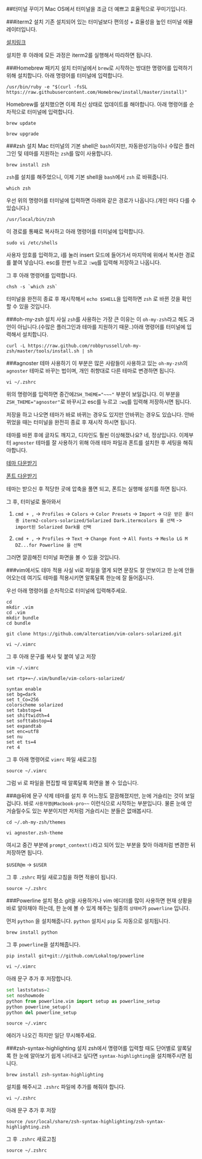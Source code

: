 ##터미널 꾸미기
Mac OS에서 터미널을 조금 더 예쁘고 효율적으로 꾸미기입니다.

###iterm2 설치
기존 설치되어 있는 터미널보다 편의성 + 효율성을 높인 터미널 에뮬레이터입니다.

[설치링크](https://www.iterm2.com)

설치한 후 아래에 모든 과정은 iterm2를 실행해서 따라하면 됩니다.

###Homebrew 패키지 설치
터미널에서 `brew`로 시작하는 방대한 명령어를 입력하기 위해 설치합니다. 아래 명령어를 터미널에 입력합니다.

```
/usr/bin/ruby -e "$(curl -fsSL https://raw.githubusercontent.com/Homebrew/install/master/install)"
```
Homebrew를 설치했으면 이제 최신 상태로 업데이트를 해야합니다. 아래 명령어를 순차적으로 터미널에 입력합니다.

```
brew update
```
``` 
brew upgrade
```

###zsh 설치
Mac 터미널의 기본 shell은 `bash`이지만, 자동완성기능이나 수많은 플러그인 및 테마를 지원하는 `zsh`를 많이 사용합니다.

```
brew install zsh
```
`zsh`를 설치를 해주었으니, 이제 기본 shell을 `bash`에서 `zsh` 로 바꿔줍니다.


```
which zsh
```
우선 위의 명령어를 터미널에 입력하면 아래와 같은 경로가 나옵니다.(개인 마다 다를 수 있습니다.)

`/usr/local/bin/zsh
`

이 경로를 통째로 복사하고 아래 명령어를 터미널에 입력합니다.

```
sudo vi /etc/shells
```

사용자 암호를 입력하고, i를 눌러 insert 모드에 들어가서 마지막에 위에서 복사한 경로를 붙여 넣습니다. esc를 한번 누르고 `:wq`를 입력해 저장하고 나옵니다.

그 후 아래 명령어를 입력합니다.

```
chsh -s `which zsh` 
```

터미널을 완전히 종료 후 재시작해서 `echo $SHELL`을 입력하면 `zsh` 로 바뀐 것을 확인할 수 있을 것입니다.

###oh-my-zsh 설치
사실 `zsh`를 사용하는 가장 큰 이유는 이 `oh-my-zsh`라고 해도 과언이 아닙니다.(수많은 플러그인과 테마를 지원하기 때문..)아래 명령어를 터미널에 입력해서 설치합니다.

```
curl -L https://raw.github.com/robbyrussell/oh-my-zsh/master/tools/install.sh | sh
```

###agnoster 테마 사용하기
이 부분은 많은 사람들이 사용하고 있는 `oh-my-zsh`의 `agnoster` 테마로 바꾸는 법이며, 개인 취향대로 다른 테마로 변경하면 됩니다.

```
vi ~/.zshrc
```

위의 명령어를 입력하면 중간에`ZSH_THEME="~~~"` 부분이 보일겁니다. 이 부분을 `ZSH_THEME="agnoster"`로 바꾸시고 esc를 누르고 `:wq`를 입력해 저장하시면 됩니다. 

저장을 하고 나오면 테마가 바로 바뀌는 경우도 있지만 안바뀌는 경우도 있습니다. 안바뀌었을 때는 터미널을 완전히 종료 후 재시작 하시면 됩니다.

테마를 바뀐 후에 글자도 깨지고, 디자인도 훨씬 이상해졌나요? 네, 정상입니다. 이제부터 `agnoster` 테마를 잘 사용하기 위해 아래 테마 파일과 폰트를 설치한 후 세팅을 해줘야합니다.

[테마 다운받기](http://ethanschoonover.com/solarized/files/solarized.zip)

[폰트 다운받기](https://github.com/powerline/fonts/blob/master/Meslo/Meslo%20LG%20M%20DZ%20Regular%20for%20Powerline.otf)

테마는 받으신 후 적당한 곳에 압축을 풀면 되고, 폰트는 실행해 설치를 하면 됩니다.

그 후, 터미널로 돌아와서 

1. `cmd + ,` -> `Profiles` -> `Colors` -> `Color Presets` -> `Import` -> `다운 받은 폴더 중 iterm2-colors-solarized/Solarized Dark.itermcolors 를 선택` -> `import된 Solarized Dark를 선택`

2. `cmd + ,` -> `Profiles` -> `Text` -> `Change Font` -> `All Fonts` -> `Meslo LG M DZ...for Powerline 을 선택` 

그러면 깔끔해진 터미널 화면을 볼 수 있을 것입니다.

###vim에서도 테마 적용
사실 vi로 파일을 열게 되면 문장도 잘 안보이고 한 눈에 안들어오는데 여기도 테마를 적용시키면 알록달록 한눈에 잘 들어옵니다.

우선 아래 명령어를 순차적으로 터미널에 입력해주세요.

```
cd
mkdir .vim
cd .vim
mkdir bundle
cd bundle
```
```
git clone https://github.com/altercation/vim-colors-solarized.git
```
```
vi ~/.vimrc
```
그 후 아래 문구를 복사 및 붙여 넣고 저장

```
vim ~/.vimrc
 
set rtp+=~/.vim/bundle/vim-colors-solarized/
 
syntax enable
set bg=dark
set t_Co=256
colorscheme solarized
set tabstop=4
set shiftwidth=4
set softtabstop=4
set expandtab
set enc=utf8
set nu
set et ts=4
ret 4
```

그 후 아래 명령어로 `vimrc` 파일 새로고침

```
source ~/.vimrc
```

그럼 vi 로 파일을 편집할 때 알록달록 화면을 볼 수 있습니다.

###@뒤에 문구 삭제
테마를 설치 후 어느정도 깔끔해졌지만, 눈에 거슬리는 것이 보일 겁니다. 바로 `사용자명@Macbook-pro~~` 이런식으로 시작하는 부분입니다. 물론 눈에 안 거슬릴수도 있는 부분이지만 저처럼 거슬리시는 분들은 없애봅시다.

```
cd ~/.oh-my-zsh/themes
```
```
vi agnoster.zsh-theme
```

여시고 중간 부분에 `prompt_context()`라고 되어 있는 부분을 찾아 아래처럼 변경한 뒤 저장하면 됩니다. 


`$USER@m` -> `$USER`


그 후 `.zshrc` 파일 새로고침을 하면 적용이 됩니다.

```
source ~/.zshrc
```

###Powerline 설치
평소 git을 사용하거나 vim 에디터를 많이 사용하면 현재 상황을 바로 알아채야 하는데, 한 눈에 볼 수 있게 해주는 일종의 `상태바`가 `powerline` 입니다.

먼저 `python` 을 설치해줍니다. `python` 설치시 `pip` 도 자동으로 설치됩니다.

```
brew install python
```

그 후 `powerline`을 설치해줍니다.

```
pip install git+git://github.com/Lokaltog/powerline
```
```
vi ~/.vimrc
```
아래 문구 추가 후 저장합니다.

```python
set laststatus=2
set noshowmode
python from powerline.vim import setup as powerline_setup
python powerline_setup()
python del powerline_setup
```
```
source ~/.vimrc
```
에러가 나오긴 하지만 일단 무시해주세요.

###zsh-syntax-highlighting 설치
zsh에서 명령어를 입력할 때도 단어별로 알록달록 한 눈에 알아보기 쉽게 나타내고 싶다면 `syntax-highlighting`을 설치해주시면 됩니다.

```
brew install zsh-syntax-highlighting
```
설치를 해주시고 `.zshrc` 파일에 추가를 해줘야 합니다.

```
vi ~/.zshrc
```

아래 문구 추가 후 저장

`source /usr/local/share/zsh-syntax-highlighting/zsh-syntax-highlighting.zsh`

그 후 `.zshrc` 새로고침

```
source ~/.zshrc
```



